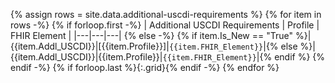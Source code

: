 
<!--  liquid script for creating a markdown table from a csv file in the input/data folder source file = input/data/additional-uscdi-requirements.csv. columns:
 'IsNew' - new element for highlighting
'AddlUSCDI:  USCDI DE
'Profile': Profile name using markdown link brackets
'FHIRElement': FHIR element that is add'l USCDI
 -->

{% assign rows = site.data.additional-uscdi-requirements %}
{% for item in rows -%}
{% if forloop.first -%}
| Additional USCDI Requirements | Profile | FHIR Element |
|---|---|---|
{% else -%}
{% if item.Is_New == "True" %}|<span class="bg-success" markdown="1">{{item.Addl_USCDI}}</span><!-- new-content -->|<span class="bg-success" markdown="1">[{{item.Profile}}]</span><!-- new-content -->|<span class="bg-success" markdown="1">`{{item.FHIR_Element}}`</span><!-- new-content -->|{% else %}|{{item.Addl_USCDI}}|{{item.Profile}}|`{{item.FHIR_Element}}`|{% endif %}
{% endif -%}
{% if forloop.last %}{:.grid}{% endif -%}
{% endfor %}





